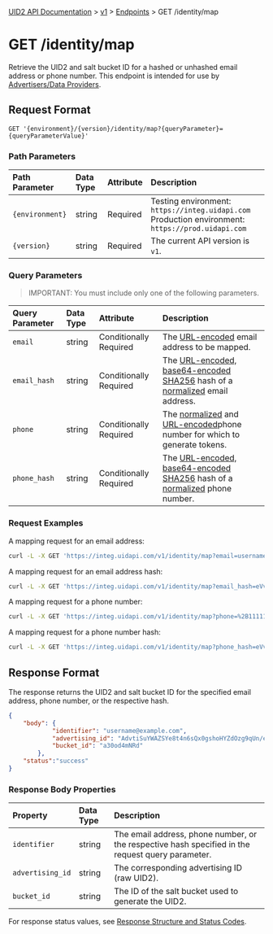 [UID2 API Documentation](../../README.md) > [v1](../README.md) > [Endpoints](./README.md) > GET /identity/map

# GET /identity/map

Retrieve the UID2 and salt bucket ID for a hashed or unhashed email address or phone number. This endpoint is intended for use by [Advertisers/Data Providers](../guides/advertiser-dataprovider-guide.md).


## Request Format

```GET '{environment}/{version}/identity/map?{queryParameter}={queryParameterValue}'```

### Path Parameters

| Path Parameter | Data Type | Attribute | Description |
| :--- | :--- | :--- | :--- |
| `{environment}` | string | Required | Testing environment: `https://integ.uidapi.com`<br/>Production environment: `https://prod.uidapi.com` |
| `{version}` | string | Required | The current API version is `v1`. |

###  Query Parameters

>IMPORTANT: You must include only one of the following parameters.

| Query Parameter | Data Type | Attribute | Description |
| :--- | :--- | :--- | :--- |
| `email` | string | Conditionally Required | The [URL-encoded](../README.md#query-parameter-value-encoding) email address to be mapped. |
| `email_hash` | string | Conditionally Required | The [URL-encoded, base64-encoded SHA256](../README.md#email-address-hash-encoding) hash of a [normalized](../README.md#email-address-normalization) email address. |
| `phone` | string | Conditionally Required | The [normalized](../README.md#phone-number-normalization) and [URL-encoded](../README.md#query-parameter-value-encoding)phone number for which to generate tokens. |
| `phone_hash` | string | Conditionally Required | The [URL-encoded, base64-encoded SHA256](../README.md#phone-number-hash-encoding) hash of a [normalized](../README.md#phone-number-normalization) phone number. |


### Request Examples

A mapping request for an email address:

```sh
curl -L -X GET 'https://integ.uidapi.com/v1/identity/map?email=username@example.com' -H 'Authorization: Bearer YourTokenBV3tua4BXNw+HVUFpxLlGy8nWN6mtgMlIk='
```
A mapping request for an email address hash:

```sh
curl -L -X GET 'https://integ.uidapi.com/v1/identity/map?email_hash=eVvLS%2FVg%2BYZ6%2Bz3i0NOpSXYyQAfEXqCZ7BTpAjFUBUc%3D' -H 'Authorization: Bearer YourTokenBV3tua4BXNw+HVUFpxLlGy8nWN6mtgMlIk='
```

A mapping request for a phone number:

```sh
curl -L -X GET 'https://integ.uidapi.com/v1/identity/map?phone=%2B1111111111' -H 'Authorization: Bearer YourTokenBV3tua4BXNw+HVUFpxLlGy8nWN6mtgMlIk='
```
A mapping request for a phone number hash:

```sh
curl -L -X GET 'https://integ.uidapi.com/v1/identity/map?phone_hash=eVvLS%2FVg%2BYZ6%2Bz3i0NOpSXYyQAfEXqCZ7BTpAjFUBUc%3D' -H 'Authorization: Bearer YourTokenBV3tua4BXNw+HVUFpxLlGy8nWN6mtgMlIk='
```

## Response Format

The response returns the UID2 and salt bucket ID for the specified email address, phone number, or the respective hash.

```json
{
    "body": {
            "identifier": "username@example.com",
            "advertising_id": "AdvtiSuYWAZSYe8t4n6sQx0gshoHYZdOzg9qUn/eKgE=",
            "bucket_id": "a30od4mNRd"
        },
    "status":"success"
}
```

### Response Body Properties

| Property | Data Type | Description |
| :--- | :--- | :--- |
| `identifier` | string | The email address, phone number, or the respective hash specified in the request query parameter. |
| `advertising_id` | string | The corresponding advertising ID (raw UID2). |
| `bucket_id` | string | The ID of the salt bucket used to generate the UID2. |

For response status values, see [Response Structure and Status Codes](../README.md#response-structure-and-status-codes).

